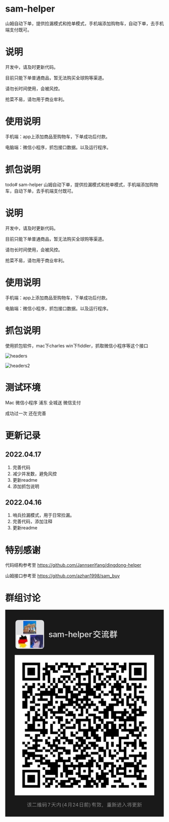 # sam-helper
山姆自动下单，提供捡漏模式和抢单模式，手机端添加购物车，自动下单，去手机端支付既可。

# 说明
开发中，请及时更新代码。

目前只能下单普通商品，暂无法购买全球购等渠道。

请勿长时间使用，会被风控。

抢菜不易，请勿用于商业牟利。

# 使用说明
手机端：app上添加商品至购物车，下单成功后付款。

电脑端：微信小程序，抓包接口数据。以及运行程序。

# 抓包说明
todo# sam-helper
山姆自动下单，提供捡漏模式和抢单模式，手机端添加购物车，自动下单，去手机端支付既可。

# 说明
开发中，请及时更新代码。

目前只能下单普通商品，暂无法购买全球购等渠道。

请勿长时间使用，会被风控。

抢菜不易，请勿用于商业牟利。

# 使用说明
手机端：app上添加商品至购物车，下单成功后付款。

电脑端：微信小程序，抓包接口数据。以及运行程序。

# 抓包说明
使用抓包软件，mac下charles win下fiddler，抓取微信小程序等这个接口

![headers](https://github.com/NotwoJack/sam-helper/blob/main/image/headers.JPG)

![headers2](https://github.com/NotwoJack/sam-helper/blob/main/image/headers2.JPG)

# 测试环境
Mac 微信小程序 浦东 全城送 微信支付

成功过一次 还在完善

# 更新记录
## 2022.04.17
1. 完善代码
2. 减少并发数，避免风控
3. 更新readme
4. 添加抓包说明

## 2022.04.16
1. 哨兵捡漏模式，用于日常捡漏。
2. 完善代码，添加注释
3. 更新readme

# 特别感谢
代码结构参考至 https://github.com/JannsenYang/dingdong-helper

山姆接口参考至 https://github.com/azhan1998/sam_buy

# 群组讨论
![qrcode](https://github.com/NotwoJack/sam-helper/blob/main/image/qrcode.JPG)
